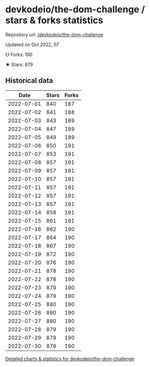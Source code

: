 # devkodeio/the-dom-challenge / stars & forks statistics

Repository url: [/devkodeio/the-dom-challenge](https://github.com/devkodeio/the-dom-challenge)

Updated on Oct 2022, 07

☋ Forks: 190

★ Stars: 879

## Historical data
| Date | Stars | Forks |
|------|-------|-------|
| 2022-07-01 | 840 | 187 | 
| 2022-07-02 | 841 | 188 | 
| 2022-07-03 | 843 | 189 | 
| 2022-07-04 | 847 | 189 | 
| 2022-07-05 | 849 | 189 | 
| 2022-07-06 | 850 | 191 | 
| 2022-07-07 | 853 | 191 | 
| 2022-07-08 | 857 | 191 | 
| 2022-07-09 | 857 | 191 | 
| 2022-07-10 | 857 | 191 | 
| 2022-07-11 | 857 | 191 | 
| 2022-07-12 | 857 | 191 | 
| 2022-07-13 | 857 | 191 | 
| 2022-07-14 | 858 | 191 | 
| 2022-07-15 | 861 | 191 | 
| 2022-07-16 | 862 | 190 | 
| 2022-07-17 | 864 | 190 | 
| 2022-07-18 | 867 | 190 | 
| 2022-07-19 | 872 | 190 | 
| 2022-07-20 | 876 | 190 | 
| 2022-07-21 | 878 | 190 | 
| 2022-07-22 | 878 | 190 | 
| 2022-07-23 | 879 | 190 | 
| 2022-07-24 | 879 | 190 | 
| 2022-07-25 | 880 | 190 | 
| 2022-07-26 | 880 | 190 | 
| 2022-07-27 | 880 | 190 | 
| 2022-07-28 | 879 | 190 | 
| 2022-07-29 | 879 | 190 | 
| 2022-07-30 | 879 | 190 | 


[Detailed charts & statistics for devkodeio/the-dom-challenge](https://reviewgithub.com/rep/devkodeio/the-dom-challenge)
